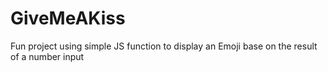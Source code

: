 # GiveMeAKiss
Fun project using simple JS function to display an Emoji base on the result of a number input
